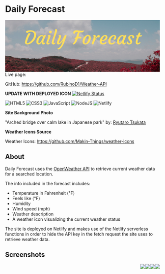 # Daily Forecast 

<img style="float: right;" src="./src/assets/images/Daily forecast.png">

Live page:

GitHub: https://github.com/RubinoD1/Weather-API


**UPDATE WITH DEPLOYED ICON**
[![Netlify Status](https://api.netlify.com/api/v1/badges/6391588c-0ff1-4c65-a822-43fb5854ab73/deploy-status)](https://app.netlify.com/sites/aesthetic-dusk-5d6d31/deploys) 

![HTML5](https://img.shields.io/badge/html5-%23E34F26.svg?style=for-the-badge&logo=html5&logoColor=white) ![CSS3](https://img.shields.io/badge/css3-%231572B6.svg?style=for-the-badge&logo=css3&logoColor=white) ![JavaScript](https://img.shields.io/badge/javascript-%23323330.svg?style=for-the-badge&logo=javascript&logoColor=%23F7DF1E) ![NodeJS](https://img.shields.io/badge/node.js-6DA55F?style=for-the-badge&logo=node.js&logoColor=white) ![Netlify](https://img.shields.io/badge/netlify-%23000000.svg?style=for-the-badge&logo=netlify&logoColor=#00C7B7)

**Site Background Photo**

"Arched bridge over calm lake in Japanese park" by: [Ryutaro Tsukata](https://www.pexels.com/@ryutaro/)

**Weather Icons Source**

Weather Icons: https://github.com/Makin-Things/weather-icons


## About 

Daily Forecast uses the [OpenWeather API](https://openweathermap.org/api) to retrieve current weather data for a searched location. 

The info included in the forecast includes: 
- Temperature in Fahrenheit (°F)
- Feels like (°F)
- Humidity 
- Wind speed (mph)
- Weather description
- A weather icon visualizing the current weather status

The site is deployed on Netlify and makes use of the Netlify serverless functions in order to hide the API key in the fetch request the site uses to retrieve weather data.  


## Screenshots 

<!-- ![Home Page](./src/assets/images/screenshots/Home%20page.png) -->
<img style="float: right;" src="./src/assets/images/screenshots/Home page.png">
<!-- &nbsp; adds space between images -->
&nbsp;

<!-- ![Tokyo Forecast](./src/assets/images/screenshots/Tokyo%20forecast.png) -->
<img style="float: right;" src="./src/assets/images/screenshots/Tokyo%20forecast.png">
&nbsp;

<!-- ![Welland Forecast](./src/assets/images/screenshots/Welland%20forecast.png) -->
<img style="float: right;" src="./src/assets/images/screenshots/Welland%20forecast.png">
&nbsp;

<!-- ![London Forecast](./src/assets/images/screenshots/London%20forecast.png) --> 
<img style="float: right;" src="./src/assets/images/screenshots/London%20forecast.png">
